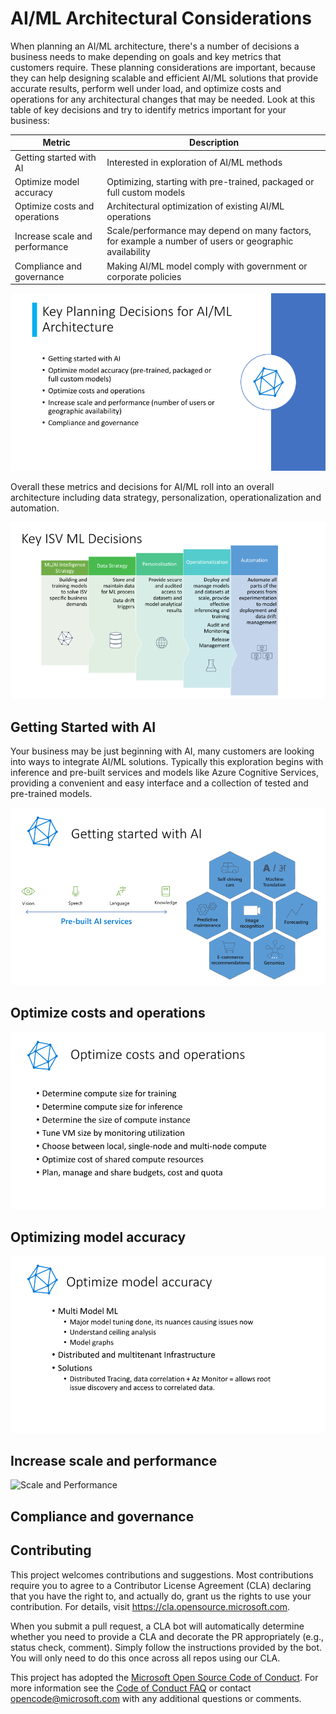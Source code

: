 # AI/ML Architectural Considerations

When planning an AI/ML architecture, there's a number of decisions a business needs to make depending on goals and key metrics that customers require. These planning considerations are important, because they can help designing scalable and efficient AI/ML solutions that provide accurate results, perform well under load, and optimize costs and operations for any architectural changes that may be needed. Look at this table of key decisions and try to identify metrics important for your business:

Metric | Description
------------ | -------------
Getting started with AI | Interested in exploration of AI/ML methods
Optimize model accuracy | Optimizing, starting with pre-trained, packaged or full custom models
Optimize costs and operations | Architectural optimization of existing AI/ML operations
Increase scale and performance | Scale/performance may depend on many factors, for example a number of users or geographic availability
Compliance and governance | Making AI/ML model comply with government or corporate policies

![Architectural Decisions](/images/key-decisions.png)

Overall these metrics and decisions for AI/ML roll into an overall architecture including data strategy, personalization, operationalization and automation. 

![Architectural Decisions](/images/architectural-decisions.PNG)

## Getting Started with AI

Your business may be just beginning with AI, many customers are looking into ways to integrate AI/ML solutions. Typically this exploration begins with inference and pre-built services and models like Azure Cognitive Services, providing a convenient and easy interface and a collection of tested and pre-trained models. 

![Getting Started](/images/getting-started.png)

## Optimize costs and operations

![Optimize costs and operations](/images/costs.png)

## Optimizing model accuracy

![Optimizing Model Accuracy](/images/accuracy.png)

## Increase scale and performance

![Scale and Performance](/images/azure-portal-metrics.png)

## Compliance and governance

## Contributing

This project welcomes contributions and suggestions.  Most contributions require you to agree to a
Contributor License Agreement (CLA) declaring that you have the right to, and actually do, grant us
the rights to use your contribution. For details, visit https://cla.opensource.microsoft.com.

When you submit a pull request, a CLA bot will automatically determine whether you need to provide
a CLA and decorate the PR appropriately (e.g., status check, comment). Simply follow the instructions
provided by the bot. You will only need to do this once across all repos using our CLA.

This project has adopted the [Microsoft Open Source Code of Conduct](https://opensource.microsoft.com/codeofconduct/).
For more information see the [Code of Conduct FAQ](https://opensource.microsoft.com/codeofconduct/faq/) or
contact [opencode@microsoft.com](mailto:opencode@microsoft.com) with any additional questions or comments.

